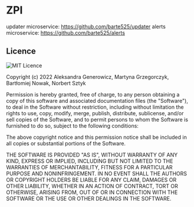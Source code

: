 # ZPI
updater microservice: https://github.com/barte525/updater
alerts microservice: https://github.com/barte525/alerts
## Licence
![MIT Licence](https://img.shields.io/badge/license-MIT-20b347)

Copyright (c) 2022 Aleksandra Generowicz, Martyna Grzegorczyk, Bartłomiej Nowak, Norbert Sztyk

Permission is hereby granted, free of charge, to any person obtaining a copy of this software and associated documentation files (the "Software"), to deal
in the Software without restriction, including without limitation the rights to use, copy, modify, merge, publish, distribute, sublicense, and/or sell copies of the Software, and to permit persons to whom the Software is furnished to do so, subject to the following conditions:

The above copyright notice and this permission notice shall be included in all copies or substantial portions of the Software.

THE SOFTWARE IS PROVIDED "AS IS", WITHOUT WARRANTY OF ANY KIND, EXPRESS OR IMPLIED, INCLUDING BUT NOT LIMITED TO THE WARRANTIES OF MERCHANTABILITY, FITNESS FOR A PARTICULAR PURPOSE AND NONINFRINGEMENT. IN NO EVENT SHALL THE AUTHORS OR COPYRIGHT HOLDERS BE LIABLE FOR ANY CLAIM, DAMAGES OR OTHER LIABILITY, WHETHER IN AN ACTION OF CONTRACT, TORT OR OTHERWISE, ARISING FROM, OUT OF OR IN CONNECTION WITH THE SOFTWARE OR THE USE OR OTHER DEALINGS IN THE SOFTWARE.
